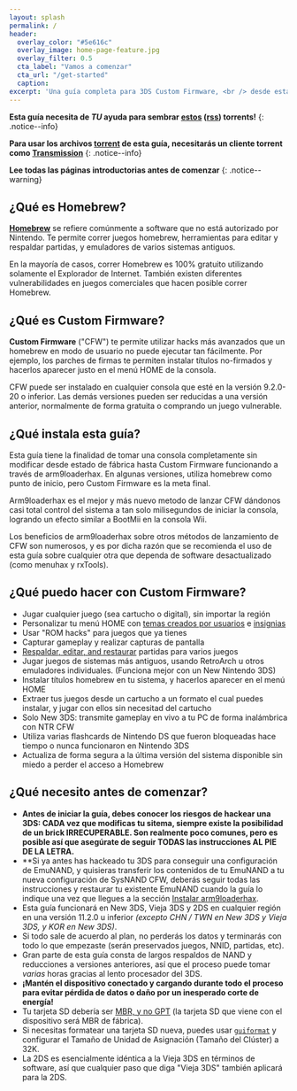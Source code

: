```yaml
---
layout: splash
permalink: /
header:
  overlay_color: "#5e616c"
  overlay_image: home-page-feature.jpg
  overlay_filter: 0.5
  cta_label: "Vamos a comenzar"
  cta_url: "/get-started"
  caption:
excerpt: 'Una guía completa para 3DS Custom Firmware, <br /> desde estado de fábrica hasta arm9loaderhax.<br />'
---
```


**Esta guía necesita de *TU* ayuda para sembrar [estos](https://github.com/Plailect/Guide/archive/master.zip) ([rss](https://plailect.github.io/Guide/rss.xml)) torrents!**
{: .notice--info}

**Para usar los archivos [torrent](https://en.wikipedia.org/wiki/Torrent_file) de esta guía, necesitarás un cliente torrent como [Transmission](https://sourceforge.net/projects/trqtw/files/latest/download)**
{: .notice--info}

**Lee todas las páginas introductorias antes de comenzar**
{: .notice--warning}

## ¿Qué es Homebrew?

[**Homebrew**](https://en.wikipedia.org/wiki/List_of_homebrew_video_games) se refiere comúnmente a software que no está autorizado por Nintendo. Te permite correr juegos homebrew, herramientas para editar y respaldar partidas, y emuladores de varios sistemas antiguos.

En la mayoría de casos, correr Homebrew es 100% gratuito utilizando solamente el Explorador de Internet. También existen diferentes vulnerabilidades en juegos comerciales que hacen posible correr Homebrew.
 
## ¿Qué es Custom Firmware?

**Custom Firmware** ("CFW") te permite utilizar hacks más avanzados que un homebrew en modo de usuario no puede ejecutar tan fácilmente. Por ejemplo, los parches de firmas te permiten instalar títulos no-firmados y hacerlos aparecer justo en el menú HOME de la consola.

CFW puede ser instalado en cualquier consola que esté en la versión 9.2.0-20 o inferior. Las demás versiones pueden ser reducidas a una versión anterior, normalmente de forma gratuita o comprando un juego vulnerable.

## ¿Qué instala esta guía?

Esta guía tiene la finalidad de tomar una consola completamente sin modificar desde estado de fábrica hasta Custom Firmware funcionando a través de arm9loaderhax. En algunas versiones, utiliza homebrew como punto de inicio, pero Custom Firmware es la meta final.

Arm9loaderhax es el mejor y más nuevo metodo de lanzar CFW dándonos casi total control del sistema a tan solo milisegundos de iniciar la consola, logrando un efecto similar a BootMii en la consola Wii.

Los beneficios de arm9loaderhax sobre otros métodos de lanzamiento de CFW son numerosos, y es por dicha razón que se recomienda el uso de esta guía sobre cualquier otra que dependa de software desactualizado (como menuhax y rxTools).

## ¿Qué puedo hacer con Custom Firmware?

+ Jugar cualquier juego (sea cartucho o digital), sin importar la región
+ Personalizar tu menú HOME con [temas creados por usuarios](https://3dsthem.es/) e [insignias](https://badges.3dsthem.es/)
+ Usar "ROM hacks" para juegos que ya tienes
+ Capturar gameplay y realizar capturas de pantalla
+ [Respaldar, editar, and restaurar](https://gbatemp.net/threads/release-jks-savemanager-homebrew-cia-save-manager.413143/) partidas para varios juegos
+ Jugar juegos de sistemas más antiguos, usando RetroArch u otros emuladores individuales. (Funciona mejor con un New Nintendo 3DS)
+ Instalar títulos homebrew en tu sistema, y hacerlos aparecer en el menú HOME
+ Extraer tus juegos desde un cartucho a un formato el cual puedes instalar, y jugar con ellos sin necesitad del cartucho
+ Solo New 3DS: transmite gameplay en vivo a tu PC de forma inalámbrica con NTR CFW
+ Utiliza varias flashcards de Nintendo DS que fueron bloqueadas hace tiempo o nunca funcionaron en Nintendo 3DS
+ Actualiza de forma segura a la última versión del sistema disponible sin miedo a perder el acceso a Homebrew 

## ¿Qué necesito antes de comenzar?

+ **Antes de iniciar la guía, debes conocer los riesgos de hackear una 3DS: CADA vez que modificas tu sitema, siempre existe la posibilidad de un brick IRRECUPERABLE. Son realmente poco comunes, pero es posible así que asegúrate de seguir TODAS las instrucciones AL PIE DE LA LETRA.**
+ **Si ya antes has hackeado tu 3DS para conseguir una configuración de EmuNAND, y quisieras transferir los contenidos de tu EmuNAND a tu nueva configuración de SysNAND CFW, deberás seguir todas las instrucciones y restaurar tu existente EmuNAND cuando la guía lo indique una vez que llegues a la sección [Instalar arm9loaderhax](installing-arm9loaderhax).
+ Esta guía funcionará en New 3DS, Vieja 3DS y 2DS en cualquier región en una versión 11.2.0 u inferior *(excepto CHN / TWN en New 3DS y Vieja 3DS, y KOR en New 3DS)*.
+ Si todo sale de acuerdo al plan, no perderás los datos y terminarás con todo lo que empezaste (serán preservados juegos, NNID, partidas, etc).
+ Gran parte de esta guía consta de largos respaldos de NAND y reducciones a versiones anteriores, así que el proceso puede tomar *varias* horas gracias al lento procesador del 3DS.
+ **¡Mantén el dispositivo conectado y cargando durante todo el proceso para evitar pérdida de datos o daño por un inesperado corte de energía!**
+ Tu tarjeta SD debería ser [MBR, y no GPT](http://www.howtogeek.com/245610/) (la tarjeta SD que viene con el dispositivo será MBR de fábrica).
+ Si necesitas formatear una tarjeta SD nueva, puedes usar [`guiformat`](http://www.ridgecrop.demon.co.uk/index.htm?guiformat.htm) y configurar el Tamaño de Unidad de Asignación (Tamaño del Clúster) a 32K.
+ La 2DS es esencialmente idéntica a la Vieja 3DS en términos de software, así que cualquier paso que diga "Vieja 3DS" también aplicará para la 2DS.

